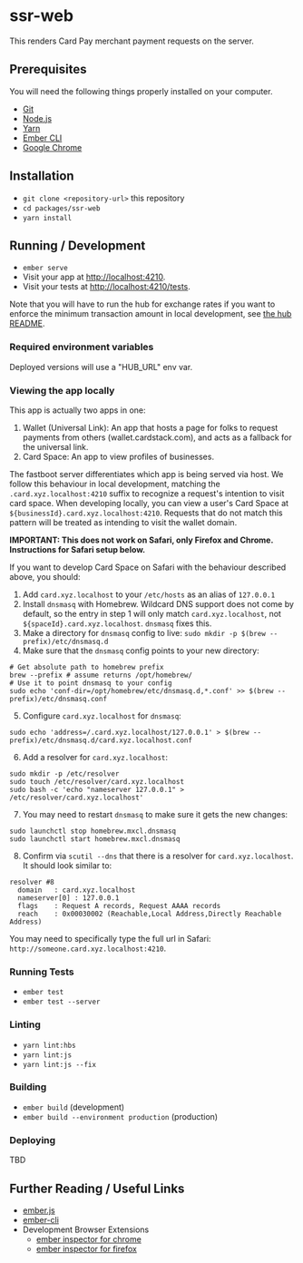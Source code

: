 # ssr-web

This renders Card Pay merchant payment requests on the server.

## Prerequisites

You will need the following things properly installed on your computer.

* [Git](https://git-scm.com/)
* [Node.js](https://nodejs.org/)
* [Yarn](https://yarnpkg.com/)
* [Ember CLI](https://ember-cli.com/)
* [Google Chrome](https://google.com/chrome/)

## Installation

* `git clone <repository-url>` this repository
* `cd packages/ssr-web`
* `yarn install`

## Running / Development

* `ember serve`
* Visit your app at [http://localhost:4210](http://localhost:4210).
* Visit your tests at [http://localhost:4210/tests](http://localhost:4210/tests).

Note that you will have to run the hub for exchange rates if you want to enforce the minimum transaction amount in local development, see [the hub README](../hub/README.md#running).

### Required environment variables

Deployed versions will use a "HUB_URL" env var.

### Viewing the app locally
This app is actually two apps in one: 
1. Wallet (Universal Link): An app that hosts a page for folks to request payments from others (wallet.cardstack.com), and acts as a fallback for the universal link.
2. Card Space: An app to view profiles of businesses.

The fastboot server differentiates which app is being served via host. We follow this behaviour in local development, matching the `.card.xyz.localhost:4210` suffix to recognize a request's intention to visit card space. When developing locally, you can view a user's Card Space at `${businessId}.card.xyz.localhost:4210`.  Requests that do not match this pattern will be treated as intending to visit the wallet domain.

**IMPORTANT: This does not work on Safari, only Firefox and Chrome. Instructions for Safari setup below.**

If you want to develop Card Space on Safari with the behaviour described above, you should:
1. Add `card.xyz.localhost` to your `/etc/hosts` as an alias of `127.0.0.1`
2. Install `dnsmasq` with Homebrew. Wildcard DNS support does not come by default, so the entry in step 1 will only match `card.xyz.localhost`, not `${spaceId}.card.xyz.localhost`. `dnsmasq` fixes this.
3. Make a directory for `dnsmasq` config to live: `sudo mkdir -p $(brew --prefix)/etc/dnsmasq.d`
4. Make sure that the `dnsmasq` config points to your new directory:
```
# Get absolute path to homebrew prefix
brew --prefix # assume returns /opt/homebrew/
# Use it to point dnsmasq to your config
sudo echo 'conf-dir=/opt/homebrew/etc/dnsmasq.d,*.conf' >> $(brew --prefix)/etc/dnsmasq.conf
```
5. Configure `card.xyz.localhost` for `dnsmasq`: 
```
sudo echo 'address=/.card.xyz.localhost/127.0.0.1' > $(brew --
prefix)/etc/dnsmasq.d/card.xyz.localhost.conf
```
6. Add a resolver for `card.xyz.localhost`:
```
sudo mkdir -p /etc/resolver
sudo touch /etc/resolver/card.xyz.localhost
sudo bash -c 'echo "nameserver 127.0.0.1" > /etc/resolver/card.xyz.localhost'
```
7. You may need to restart `dnsmasq` to make sure it gets the new changes:
```
sudo launchctl stop homebrew.mxcl.dnsmasq
sudo launchctl start homebrew.mxcl.dnsmasq
```
8. Confirm via `scutil --dns` that there is a resolver for `card.xyz.localhost`. It should look similar to:
```
resolver #8
  domain   : card.xyz.localhost
  nameserver[0] : 127.0.0.1
  flags    : Request A records, Request AAAA records
  reach    : 0x00030002 (Reachable,Local Address,Directly Reachable Address)
```

You may need to specifically type the full url in Safari: `http://someone.card.xyz.localhost:4210`.

### Running Tests

* `ember test`
* `ember test --server`

### Linting

* `yarn lint:hbs`
* `yarn lint:js`
* `yarn lint:js --fix`

### Building

* `ember build` (development)
* `ember build --environment production` (production)

### Deploying

TBD

## Further Reading / Useful Links

* [ember.js](https://emberjs.com/)
* [ember-cli](https://ember-cli.com/)
* Development Browser Extensions
  * [ember inspector for chrome](https://chrome.google.com/webstore/detail/ember-inspector/bmdblncegkenkacieihfhpjfppoconhi)
  * [ember inspector for firefox](https://addons.mozilla.org/en-US/firefox/addon/ember-inspector/)
